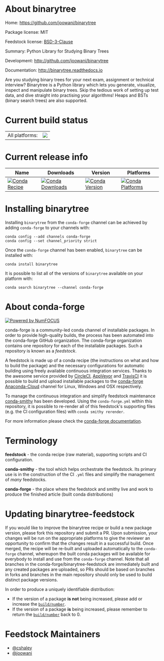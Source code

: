 About binarytree
================

Home: https://github.com/joowani/binarytree

Package license: MIT

Feedstock license: [BSD-3-Clause](https://github.com/conda-forge/binarytree-feedstock/blob/main/LICENSE.txt)

Summary: Python Library for Studying Binary Trees

Development: http://github.com/joowani/binarytree

Documentation: http://binarytree.readthedocs.io

Are you studying binary trees for your next exam, assignment or technical interview?
Binarytree is a Python library which lets you generate, visualize, inspect and
manipulate binary trees. Skip the tedious work of setting up test data, and dive
straight into practising your algorithms! Heaps and BSTs (binary search trees) are
also supported.


Current build status
====================


<table><tr><td>All platforms:</td>
    <td>
      <a href="https://dev.azure.com/conda-forge/feedstock-builds/_build/latest?definitionId=3693&branchName=main">
        <img src="https://dev.azure.com/conda-forge/feedstock-builds/_apis/build/status/binarytree-feedstock?branchName=main">
      </a>
    </td>
  </tr>
</table>

Current release info
====================

| Name | Downloads | Version | Platforms |
| --- | --- | --- | --- |
| [![Conda Recipe](https://img.shields.io/badge/recipe-binarytree-green.svg)](https://anaconda.org/conda-forge/binarytree) | [![Conda Downloads](https://img.shields.io/conda/dn/conda-forge/binarytree.svg)](https://anaconda.org/conda-forge/binarytree) | [![Conda Version](https://img.shields.io/conda/vn/conda-forge/binarytree.svg)](https://anaconda.org/conda-forge/binarytree) | [![Conda Platforms](https://img.shields.io/conda/pn/conda-forge/binarytree.svg)](https://anaconda.org/conda-forge/binarytree) |

Installing binarytree
=====================

Installing `binarytree` from the `conda-forge` channel can be achieved by adding `conda-forge` to your channels with:

```
conda config --add channels conda-forge
conda config --set channel_priority strict
```

Once the `conda-forge` channel has been enabled, `binarytree` can be installed with:

```
conda install binarytree
```

It is possible to list all of the versions of `binarytree` available on your platform with:

```
conda search binarytree --channel conda-forge
```


About conda-forge
=================

[![Powered by
NumFOCUS](https://img.shields.io/badge/powered%20by-NumFOCUS-orange.svg?style=flat&colorA=E1523D&colorB=007D8A)](https://numfocus.org)

conda-forge is a community-led conda channel of installable packages.
In order to provide high-quality builds, the process has been automated into the
conda-forge GitHub organization. The conda-forge organization contains one repository
for each of the installable packages. Such a repository is known as a *feedstock*.

A feedstock is made up of a conda recipe (the instructions on what and how to build
the package) and the necessary configurations for automatic building using freely
available continuous integration services. Thanks to the awesome service provided by
[CircleCI](https://circleci.com/), [AppVeyor](https://www.appveyor.com/)
and [TravisCI](https://travis-ci.com/) it is possible to build and upload installable
packages to the [conda-forge](https://anaconda.org/conda-forge)
[Anaconda-Cloud](https://anaconda.org/) channel for Linux, Windows and OSX respectively.

To manage the continuous integration and simplify feedstock maintenance
[conda-smithy](https://github.com/conda-forge/conda-smithy) has been developed.
Using the ``conda-forge.yml`` within this repository, it is possible to re-render all of
this feedstock's supporting files (e.g. the CI configuration files) with ``conda smithy rerender``.

For more information please check the [conda-forge documentation](https://conda-forge.org/docs/).

Terminology
===========

**feedstock** - the conda recipe (raw material), supporting scripts and CI configuration.

**conda-smithy** - the tool which helps orchestrate the feedstock.
                   Its primary use is in the construction of the CI ``.yml`` files
                   and simplify the management of *many* feedstocks.

**conda-forge** - the place where the feedstock and smithy live and work to
                  produce the finished article (built conda distributions)


Updating binarytree-feedstock
=============================

If you would like to improve the binarytree recipe or build a new
package version, please fork this repository and submit a PR. Upon submission,
your changes will be run on the appropriate platforms to give the reviewer an
opportunity to confirm that the changes result in a successful build. Once
merged, the recipe will be re-built and uploaded automatically to the
`conda-forge` channel, whereupon the built conda packages will be available for
everybody to install and use from the `conda-forge` channel.
Note that all branches in the conda-forge/binarytree-feedstock are
immediately built and any created packages are uploaded, so PRs should be based
on branches in forks and branches in the main repository should only be used to
build distinct package versions.

In order to produce a uniquely identifiable distribution:
 * If the version of a package **is not** being increased, please add or increase
   the [``build/number``](https://docs.conda.io/projects/conda-build/en/latest/resources/define-metadata.html#build-number-and-string).
 * If the version of a package **is** being increased, please remember to return
   the [``build/number``](https://docs.conda.io/projects/conda-build/en/latest/resources/define-metadata.html#build-number-and-string)
   back to 0.

Feedstock Maintainers
=====================

* [@cshaley](https://github.com/cshaley/)
* [@joowani](https://github.com/joowani/)

